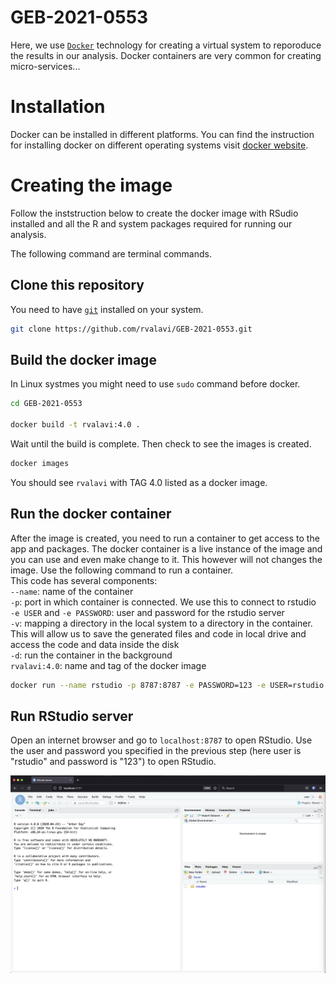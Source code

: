 # GEB-2021-0553

Here, we use [`Docker`]() technology for creating a virtual system to reporoduce the results in our analysis. Docker containers are very common for creating micro-services...


# Installation
Docker can be installed in different platforms. You can find the instruction for installing docker on different operating systems visit [docker website](https://docs.docker.com/get-docker/).

# Creating the image
Follow the inststruction below to create the docker image with RSudio installed and all the R and system packages required for running our analysis.

The following command are terminal commands.

## Clone this repository
You need to have [`git`]() installed on your system.

```bash
git clone https://github.com/rvalavi/GEB-2021-0553.git
```

## Build the docker image
In Linux systmes you might need to use `sudo` command before docker.

```bash
cd GEB-2021-0553

docker build -t rvalavi:4.0 .
```

Wait until the build is complete. Then check to see the images is created.
```bash
docker images
```
You should see `rvalavi` with TAG 4.0 listed as a docker image.

## Run the docker container

After the image is created, you need to run a container to get access to the app and packages. The docker container is a live instance of the image and you can use and even make change to it. This however will not changes the image. 
Use the following command to run a container.   
This code has several components:  
`--name`: name of the container  
`-p`: port in which container is connected. We use this to connect to rstudio  
`-e USER` and `-e PASSWORD`: user and password for the rstudio server  
`-v`: mapping a directory in the local system to a directory in the container. This will allow us to save the generated files and code in local drive and access the code and data inside the disk  
`-d`: run the container in the background   
`rvalavi:4.0`: name and tag of the docker image  

```bash
docker run --name rstudio -p 8787:8787 -e PASSWORD=123 -e USER=rstudio -v /home/rvalavi/testproj:project -d rvalavi:4.0

```

## Run RStudio server
Open an internet browser and go to `localhost:8787` to open RStudio. Use the user and password you specified in the previous step (here user is "rstudio" and password is "123") to open RStudio.

![](rstudio.png)